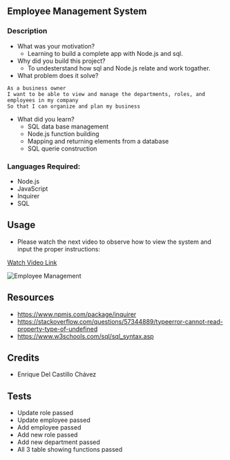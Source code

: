 ## Employee Management System
### Description
- What was your motivation?
  - Learning to build a complete app with Node.js and sql.
- Why did you build this project?  
  - To undesterstand how sql and Node.js relate and work togather.
- What problem does it solve?
```
As a business owner
I want to be able to view and manage the departments, roles, and employees in my company
So that I can organize and plan my business
```
- What did you learn?
  - SQL data base management
  - Node.js function building
  - Mapping and returning elements from a database
  - SQL querie construction

### Languages Required:
- Node.js
- JavaScript
- Inquirer
- SQL

## Usage
- Please watch the next video to observe how to view the system and input the proper instructions:

[Watch Video Link](https://drive.google.com/file/d/1csM8bVv5LATYuYcgW0sA0DeTs_TUIkbv/view)

![Employee Management](assets/employee-management.gif)

## Resources
- https://www.npmjs.com/package/inquirer
- https://stackoverflow.com/questions/57344889/typeerror-cannot-read-property-type-of-undefined
- https://www.w3schools.com/sql/sql_syntax.asp


## Credits
- Enrique Del Castillo Chávez

## Tests
- Update role passed
- Update employee passed
- Add employee passed
- Add new role passed
- Add new department passed
- All 3 table showing functions passed